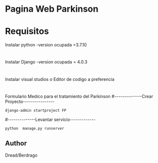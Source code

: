 # Pagina Web Parkinson
# Requisitos
Instalar python -version ocupada =3.7.10
#
Instalar Django -version ocupada = 4.0.3
#
Instalar visual studios o Editor de codigo a preferencia 
#
##
Formulario Medico para el tratamiento del Parkinson
#--------------Crear Proyecto----------------
````
django-admin startproject FP
````
#--------------Levantar servicio-------------
````
python  manage.py runserver
````
## Author
Dread/Berdrago



